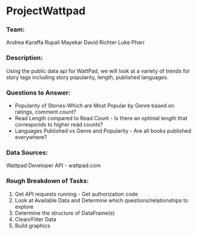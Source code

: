 # ProjectWattpad
### Team: 
Andrea Karaffa 
Rupali Mayekar 
David Richter 
Luke Pharr 

### Description: 
Using the public data api for WattPad, we will look at a variety of trends for story tags including story popularity, length, published languages. 

### Questions to Answer:
* Popularity of Stories-Which are Most Popular by Genre based on ratings, comment count?
* Read Length compared to Read Count - Is there an optimal length that corresponds to higher read counts?
* Languages Published vs Genre and Popularity - Are all books published everywhere?

### Data Sources: 
Wattpad Developer API - wattpad.com

### Rough Breakdown of Tasks: 
1. Get API requests running - Get authorization code
2. Look at Available Data and Determine which questions/relationships to explore
3. Determine the structure of DataFrame(s)
4. Clean/Filter Data
5. Build graphics

